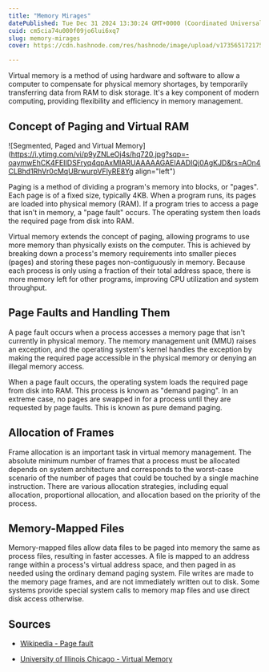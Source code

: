 ```yaml
---
title: "Memory Mirages"
datePublished: Tue Dec 31 2024 13:30:24 GMT+0000 (Coordinated Universal Time)
cuid: cm5cia74u000f09jo6lui6xq7
slug: memory-mirages
cover: https://cdn.hashnode.com/res/hashnode/image/upload/v1735651721750/a7753d26-d8d5-4911-800d-79366dbb0404.png

---
```


Virtual memory is a method of using hardware and software to allow a computer to compensate for physical memory shortages, by temporarily transferring data from RAM to disk storage. It's a key component of modern computing, providing flexibility and efficiency in memory management.

## Concept of Paging and Virtual RAM

![Segmented, Paged and Virtual Memory](https://i.ytimg.com/vi/p9yZNLeOj4s/hq720.jpg?sqp=-oaymwEhCK4FEIIDSFryq4qpAxMIARUAAAAAGAElAADIQj0AgKJD&rs=AOn4CLBhd1RhVr0cMqUBrwurpVFlyRE8Yg align="left")

Paging is a method of dividing a program's memory into blocks, or "pages". Each page is of a fixed size, typically 4KB. When a program runs, its pages are loaded into physical memory (RAM). If a program tries to access a page that isn't in memory, a "page fault" occurs. The operating system then loads the required page from disk into RAM.

Virtual memory extends the concept of paging, allowing programs to use more memory than physically exists on the computer. This is achieved by breaking down a process's memory requirements into smaller pieces (pages) and storing these pages non-contiguously in memory. Because each process is only using a fraction of their total address space, there is more memory left for other programs, improving CPU utilization and system throughput.

## Page Faults and Handling Them

A page fault occurs when a process accesses a memory page that isn't currently in physical memory. The memory management unit (MMU) raises an exception, and the operating system's kernel handles the exception by making the required page accessible in the physical memory or denying an illegal memory access.

When a page fault occurs, the operating system loads the required page from disk into RAM. This process is known as "demand paging". In an extreme case, no pages are swapped in for a process until they are requested by page faults. This is known as pure demand paging.

## Allocation of Frames

Frame allocation is an important task in virtual memory management. The absolute minimum number of frames that a process must be allocated depends on system architecture and corresponds to the worst-case scenario of the number of pages that could be touched by a single machine instruction. There are various allocation strategies, including equal allocation, proportional allocation, and allocation based on the priority of the process.

## Memory-Mapped Files

Memory-mapped files allow data files to be paged into memory the same as process files, resulting in faster accesses. A file is mapped to an address range within a process's virtual address space, and then paged in as needed using the ordinary demand paging system. File writes are made to the memory page frames, and are not immediately written out to disk. Some systems provide special system calls to memory map files and use direct disk access otherwise.

## Sources

* [Wikipedia - Page fault](https://en.wikipedia.org/wiki/Page_fault)
    
* [University of Illinois Chicago - Virtual Memory](https://www.cs.uic.edu/~jbell/CourseNotes/OperatingSystems/9_VirtualMemory.html)